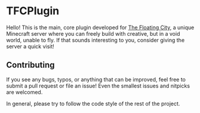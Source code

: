 # TFCPlugin
Hello! This is the main, core plugin developed for
[The Floating City](https://thefloating.city), a unique Minecraft server where
you can freely build with creative, but in a void world, unable to fly. If that
sounds interesting to you, consider giving the server a quick visit!

## Contributing
If you see any bugs, typos, or anything that can be improved, feel free to
submit a pull request or file an issue! Even the smallest issues and nitpicks
are welcomed.

In general, please try to follow the code style of the rest of the project.
